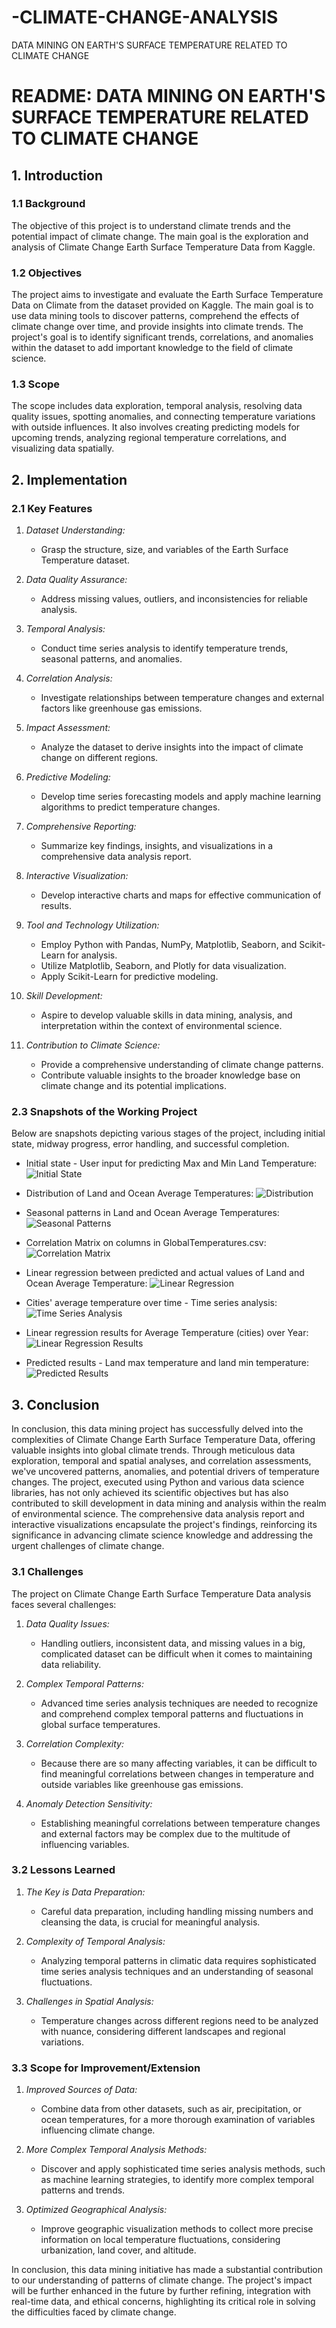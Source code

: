 # -CLIMATE-CHANGE-ANALYSIS
DATA MINING ON EARTH'S SURFACE TEMPERATURE RELATED TO CLIMATE CHANGE

# README: DATA MINING ON EARTH'S SURFACE TEMPERATURE RELATED TO CLIMATE CHANGE

## 1. Introduction

### 1.1 Background
The objective of this project is to understand climate trends and the potential impact of climate change. The main goal is the exploration and analysis of Climate Change Earth Surface Temperature Data from Kaggle.

### 1.2 Objectives
The project aims to investigate and evaluate the Earth Surface Temperature Data on Climate from the dataset provided on Kaggle. The main goal is to use data mining tools to discover patterns, comprehend the effects of climate change over time, and provide insights into climate trends. The project's goal is to identify significant trends, correlations, and anomalies within the dataset to add important knowledge to the field of climate science.

### 1.3 Scope
The scope includes data exploration, temporal analysis, resolving data quality issues, spotting anomalies, and connecting temperature variations with outside influences. It also involves creating predicting models for upcoming trends, analyzing regional temperature correlations, and visualizing data spatially.

## 2. Implementation

### 2.1 Key Features

1. *Dataset Understanding:*
   - Grasp the structure, size, and variables of the Earth Surface Temperature dataset.

2. *Data Quality Assurance:*
   - Address missing values, outliers, and inconsistencies for reliable analysis.

3. *Temporal Analysis:*
   - Conduct time series analysis to identify temperature trends, seasonal patterns, and anomalies.

4. *Correlation Analysis:*
   - Investigate relationships between temperature changes and external factors like greenhouse gas emissions.

5. *Impact Assessment:*
   - Analyze the dataset to derive insights into the impact of climate change on different regions.

6. *Predictive Modeling:*
   - Develop time series forecasting models and apply machine learning algorithms to predict temperature changes.

7. *Comprehensive Reporting:*
   - Summarize key findings, insights, and visualizations in a comprehensive data analysis report.

8. *Interactive Visualization:*
   - Develop interactive charts and maps for effective communication of results.

9. *Tool and Technology Utilization:*
   - Employ Python with Pandas, NumPy, Matplotlib, Seaborn, and Scikit-Learn for analysis.
   - Utilize Matplotlib, Seaborn, and Plotly for data visualization.
   - Apply Scikit-Learn for predictive modeling.

10. *Skill Development:*
    - Aspire to develop valuable skills in data mining, analysis, and interpretation within the context of environmental science.

11. *Contribution to Climate Science:*
    - Provide a comprehensive understanding of climate change patterns.
    - Contribute valuable insights to the broader knowledge base on climate change and its potential implications.

### 2.3 Snapshots of the Working Project

Below are snapshots depicting various stages of the project, including initial state, midway progress, error handling, and successful completion.

* Initial state - User input for predicting Max and Min Land Temperature:
![Initial State](images/initial_state.png)

* Distribution of Land and Ocean Average Temperatures:
![Distribution](images/distribution.png)

* Seasonal patterns in Land and Ocean Average Temperatures:
![Seasonal Patterns](images/seasonal_patterns.png)

* Correlation Matrix on columns in GlobalTemperatures.csv:
![Correlation Matrix](images/correlation_matrix.png)

* Linear regression between predicted and actual values of Land and Ocean Average Temperature:
![Linear Regression](images/linear_regression.png)

* Cities' average temperature over time - Time series analysis:
![Time Series Analysis](images/time_series_analysis.png)

* Linear regression results for Average Temperature (cities) over Year:
![Linear Regression Results](images/linear_regression_results.png)

* Predicted results - Land max temperature and land min temperature:
![Predicted Results](images/predicted_results.png)

## 3. Conclusion

In conclusion, this data mining project has successfully delved into the complexities of Climate Change Earth Surface Temperature Data, offering valuable insights into global climate trends. Through meticulous data exploration, temporal and spatial analyses, and correlation assessments, we've uncovered patterns, anomalies, and potential drivers of temperature changes. The project, executed using Python and various data science libraries, has not only achieved its scientific objectives but has also contributed to skill development in data mining and analysis within the realm of environmental science. The comprehensive data analysis report and interactive visualizations encapsulate the project's findings, reinforcing its significance in advancing climate science knowledge and addressing the urgent challenges of climate change.

### 3.1 Challenges

The project on Climate Change Earth Surface Temperature Data analysis faces several challenges:

1. *Data Quality Issues:*
   - Handling outliers, inconsistent data, and missing values in a big, complicated dataset can be difficult when it comes to maintaining data reliability.

2. *Complex Temporal Patterns:*
   - Advanced time series analysis techniques are needed to recognize and comprehend complex temporal patterns and fluctuations in global surface temperatures.

3. *Correlation Complexity:*
   - Because there are so many affecting variables, it can be difficult to find meaningful correlations between changes in temperature and outside variables like greenhouse gas emissions.

4. *Anomaly Detection Sensitivity:*
   - Establishing meaningful correlations between temperature changes and external factors may be complex due to the multitude of influencing variables.

### 3.2 Lessons Learned

1. *The Key is Data Preparation:*
   - Careful data preparation, including handling missing numbers and cleansing the data, is crucial for meaningful analysis.

2. *Complexity of Temporal Analysis:*
   - Analyzing temporal patterns in climatic data requires sophisticated time series analysis techniques and an understanding of seasonal fluctuations.

3. *Challenges in Spatial Analysis:*
   - Temperature changes across different regions need to be analyzed with nuance, considering different landscapes and regional variations.

### 3.3 Scope for Improvement/Extension

1. *Improved Sources of Data:*
   - Combine data from other datasets, such as air, precipitation, or ocean temperatures, for a more thorough examination of variables influencing climate change.

2. *More Complex Temporal Analysis Methods:*
   - Discover and apply sophisticated time series analysis methods, such as machine learning strategies, to identify more complex temporal patterns and trends.

3. *Optimized Geographical Analysis:*
   - Improve geographic visualization methods to collect more precise information on local temperature fluctuations, considering urbanization, land cover, and altitude.

In conclusion, this data mining initiative has made a substantial contribution to our understanding of patterns of climate change. The project's impact will be further enhanced in the future by further refining, integration with real-time data, and ethical concerns, highlighting its critical role in solving the difficulties faced by climate change.

